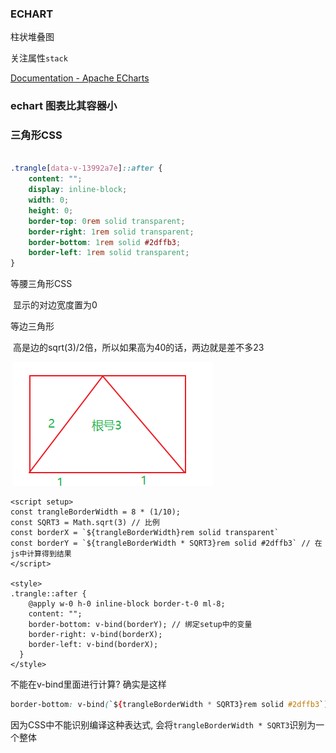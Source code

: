 ### ECHART



柱状堆叠图

关注属性` stack `

[Documentation - Apache ECharts](https://echarts.apache.org/zh/option.html#series-bar.stack)





### echart 图表比其容器小





### 三角形CSS

```CSS

.trangle[data-v-13992a7e]::after {
    content: "";
    display: inline-block;
    width: 0;
    height: 0;
    border-top: 0rem solid transparent;
    border-right: 1rem solid transparent;
    border-bottom: 1rem solid #2dffb3;
    border-left: 1rem solid transparent;
}
```



等腰三角形CSS

​	显示的对边宽度置为0

等边三角形

​	高是边的sqrt(3)/2倍，所以如果高为40的话，两边就是差不多23

​	![image-20211110095459283](./imgs/image-20211110095459283.png)

```vue
<script setup>
const trangleBorderWidth = 8 * (1/10);
const SQRT3 = Math.sqrt(3) // 比例
const borderX = `${trangleBorderWidth}rem solid transparent`
const borderY = `${trangleBorderWidth * SQRT3}rem solid #2dffb3` // 在js中计算得到结果
</script>

<style>
.trangle::after {
    @apply w-0 h-0 inline-block border-t-0 ml-8;
    content: "";
    border-bottom: v-bind(borderY); // 绑定setup中的变量
    border-right: v-bind(borderX);
    border-left: v-bind(borderX);
  }
</style>
```

不能在v-bind里面进行计算? 确实是这样

```css
border-bottom: v-bind(`${trangleBorderWidth * SQRT3}rem solid #2dffb3`);
```

因为CSS中不能识别编译这种表达式, 会将`trangleBorderWidth * SQRT3`识别为一个整体


